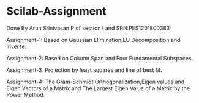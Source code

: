 # Scilab-Assignment
Done By Arun Srinivasan P of section I and 
SRN:PES1201800383

Assignment-1:
  Based on Gaussian Elimination,LU Decomposition and Inverse.

Assignment-2:
  Based on Column Span and Four Fundamental Subspaces.
  
Assignment-3:
  Projection by least squares and line of best fit.

Assignment-4:
  The Gram-Schmidt Orthogonalization,Eigen values and Eigen Vectors of a Matrix and   The Largest Eigen Value of a Matrix by the Power Method.
